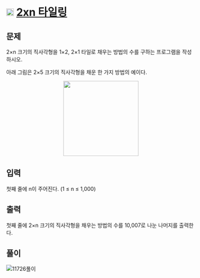 # <img src="https://d2gd6pc034wcta.cloudfront.net/tier/8.svg" class="solvedac-tier" width = 20> [2xn 타일링](https://www.acmicpc.net/problem/11726)

## 문제
2×n 크기의 직사각형을 1×2, 2×1 타일로 채우는 방법의 수를 구하는 프로그램을 작성하시오.

아래 그림은 2×5 크기의 직사각형을 채운 한 가지 방법의 예이다.

<p align="center"><img src = "https://onlinejudgeimages.s3-ap-northeast-1.amazonaws.com/problem/11726/1.png" width = 200></p>

## 입력
첫째 줄에 n이 주어진다. (1 ≤ n ≤ 1,000)

## 출력
첫째 줄에 2×n 크기의 직사각형을 채우는 방법의 수를 10,007로 나눈 나머지를 출력한다.

## 풀이
![11726풀이](https://user-images.githubusercontent.com/63500239/123979852-08597b00-d9fc-11eb-8fc9-0e8c786a8e16.png)
